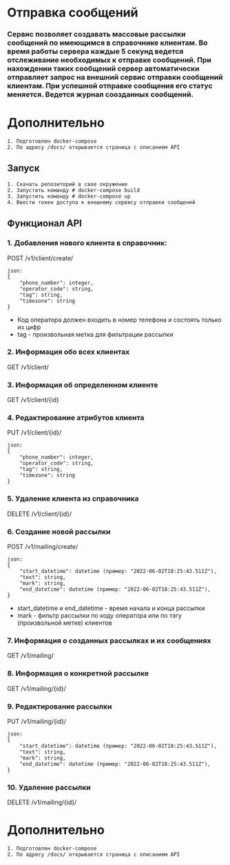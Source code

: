 # Отправка сообщений

### Сервис позволяет создавать массовые рассылки сообщений по имеющимся в справочнике клиентам. Во время работы сервера каждые 5 секунд ведется отслеживание необходимых к отправке сообщений. При нахождении таких сообщений сервер автоматически отправляет запрос на внешний сервис отправки сообщений клиентам. При успешной отправке сообщения его статус меняется. Ведется журнал соозданных сообщений.

# Дополнительно
    1. Подготовлен docker-compose
    2. По адресу /docs/ открывается страница с описанием API

## Запуск<br/>
    1. Скачать репозиторий в свое окружение
    2. Запустить команду # docker-compose build
    3. Запустить команду # docker-compose up
    4. Ввести токен доступа к внешнему сервису отправки сообщений

## Функционал API

### 1. Добавления нового клиента в справочник:
POST /v1/client/create/

    json:
    {
        "phone_number": integer,
        "operator_code": string,
        "tag": string,
        "timezone": string
    }

- Код оператора должен входить в номер телефона и состоять только из цифр
- tag - произвольная метка для фильтрации рассылки

### 2. Информация обо всех клиентах
GET /v1/client/

### 3. Информация об определенном клиенте
GET /v1/client/{id}

### 4. Редактирование атрибутов клиента
PUT /v1/client/{id}/

    json:
    {
        "phone_number": integer,
        "operator_code": string,
        "tag": string,
        "timezone": string
    }

### 5. Удаление клиента из справочника
DELETE /v1/client/{id}/

### 6. Создание новой рассылки
POST /v1/mailing/create/

    json:
    {
        "start_datetime": datetime (пример: "2022-06-02T18:25:43.511Z"),
        "text": string,
        "mark": string,
        "end_datetime": datetime (пример: "2022-06-02T18:25:43.511Z"),
    }

- start_datetime и end_datetime - время начала и конца рассылки
- mark - фильтр рассылки по коду оператора или по тэгу (произвольной метке) клиентов

### 7. Информация о созданных рассылках и их сообщениях
GET /v1/mailing/

### 8. Информация о конкретной рассылке
GET /v1/mailing/{id}/

### 9. Редактирование рассылки
PUT /v1/mailing/{id}/

    json:
    {
        "start_datetime": datetime (пример: "2022-06-02T18:25:43.511Z"),
        "text": string,
        "mark": string,
        "end_datetime": datetime (пример: "2022-06-02T18:25:43.511Z"),
    }

### 10. Удаление рассылки
DELETE /v1/mailing/{id}/

# Дополнительно
    1. Подготовлен docker-compose
    2. По адресу /docs/ открывается страница с описанием API